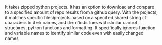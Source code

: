 It takes zipped python projects. 
It has an option to download and compare to a specified amount of repo results from a github query. 
With the projects, it matches specific files/projects based on a specified shared string of characters in their names, and then finds lines with similar control structures, python functions and formatting. 
It specifically ignores function and variable names to identify similar code even with easily changed names.
